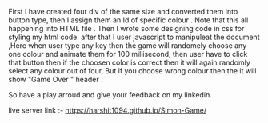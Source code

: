 First I have created four div of the same size and converted them into button type,
then I assign them an Id of specific colour .
Note that this all happening into HTML file .
Then I wrote some designing code in css for styling my html code.
after that I user javascript to manipuleat the document ,Here when user type any key then the game will randomely choose any one colour and animate them for 100 millisecond,
then user have to click that button then if the choosen  color is correct then it will again randomly select any colour out of four, 
But if you choose wrong colour then the it will show "Game Over " header .

So have a play arroud and give your feedback on my linkedin.

live server link :- https://harshit1094.github.io/Simon-Game/
